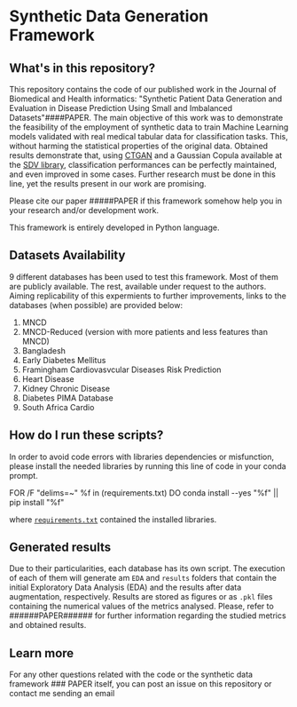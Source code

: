 # Synthetic Data Generation Framework

## What's in this repository?

This repository contains the code of our published work in the Journal of Biomedical and Health informatics: "Synthetic Patient Data Generation and 
Evaluation in Disease Prediction Using Small and Imbalanced Datasets"####PAPER. The main objective of this work was to demonstrate the feasibility of the employment of synthetic data to train Machine Learning models validated with real medical tabular data for classification tasks. This, without harming the statistical properties of the original data.
Obtained results demonstrate that, using [CTGAN](https://arxiv.org/abs/1907.00503) and a Gaussian Copula available at the [SDV library](https://sdv.dev/SDV/), classification performances can be perfectly maintained, and even improved in some cases. Further research must be done in this line, yet the results present in our work are promising. 

Please cite our paper #####PAPER if this framework somehow help you in your research and/or development work.

This framework is entirely developed in Python language. 

## Datasets Availability 

9 different databases has been used to test this framework. Most of them are publicly available. The rest, available under request to the authors. Aiming replicability of this expermients to further improvements, links to the databases (when possible) are provided below: 
1) MNCD
2) MNCD-Reduced (version with more patients and less features than MNCD)
3) Bangladesh 
4) Early Diabetes Mellitus 
5) Framingham Cardiovasvcular Diseases Risk Prediction
6) Heart Disease
7) Kidney Chronic Disease
8) Diabetes PIMA Database
9) South Africa Cardio

## How do I run these scripts?

In order to avoid code errors with libraries dependencies or misfunction, please install the needed libraries by running this line of code
in your conda prompt. 

  FOR /F "delims=~" %f in (requirements.txt) DO conda install --yes "%f" || pip install "%f"
 
 where [`requirements.txt`](requirements.txt) contained the installed libraries. 


## Generated results

Due to their particularities, each database has its own script. The execution of each of them will generate am `EDA` and `results` folders that contain the initial Exploratory Data Analysis (EDA) and the results after data augmentation, respectively. Results are stored as figures or as `.pkl` files containing the numerical values of the metrics analysed. Please, refer to ######PAPER###### for further information regarding the studied metrics and obtained results. 

## Learn more 

For any other questions related with the code or the synthetic data framework ### PAPER itself, you can post an issue on this repository or contact me sending an email



